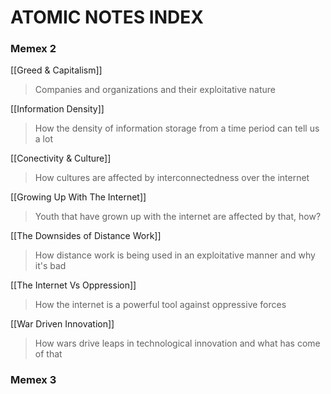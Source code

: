 # ATOMIC NOTES INDEX

### Memex 2
[[Greed & Capitalism]]
>Companies and organizations and their exploitative nature

[[Information Density]]
> How the density of information storage from a time period can tell us a lot

[[Conectivity & Culture]]
> How cultures are affected by interconnectedness over the internet

[[Growing Up With The Internet]]
> Youth that have grown up with the internet are affected by that, how?

[[The Downsides of Distance Work]]
> How distance work is being used in an exploitative manner and why it's bad

[[The Internet Vs Oppression]]
> How the internet is a powerful tool against oppressive forces

[[War Driven Innovation]]
>How wars drive leaps in technological innovation and what has come of that

### Memex 3

